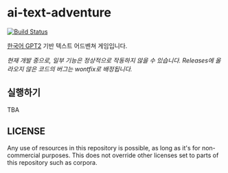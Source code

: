 # ai-text-adventure
[![Build Status](https://img.shields.io/endpoint.svg?url=https%3A%2F%2Factions-badge.atrox.dev%2Fksjae%2Fai-text-adventure%2Fbadge&style=flat)](https://actions-badge.atrox.dev/ksjae/ai-text-adventure/goto)

[한국어 GPT2](https://github.com/gyunggyung/KoGPT2-FineTuning) 기반 텍스트 어드벤쳐 게임입니다. 

*현재 개발 중으로, 일부 기능은 정상적으로 작동하지 않을 수 있습니다. Releases에 올라오지 않은 코드의 버그는 wontfix로 배정됩니다.*

## 실행하기

TBA

## LICENSE

Any use of resources in this repository is possible, as long as it's for non-commercial purposes.
This does not override other licenses set to parts of this repository such as corpora.
